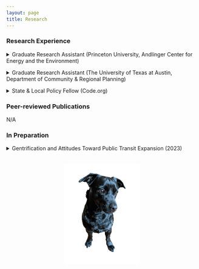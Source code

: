 ```yaml
---
layout: page
title: Research
---
```


<div class="text-left">
  <h3>Research Experience</h3>
  <p> 
<details>
  <summary>
    Graduate Research Assistant (Princeton University, Andlinger Center for Energy and the Environment)
  </summary>
  <p>
    Mar. 2023 – Present
    <ul>
  <li>NSF-funded DRMS project ”Collaborative Research: Responses to complex disruptive events: Cognition in a
socio-political context” (2049796), Project Award Total: $503,918.00</li>
  <li>Examined political participation in coastal communities negatively affected by climate change and social inequality</li>
  <li>Conducted fieldwork with the research team to conduct additional interviews and focus groups with policymakers,
leaders, and residents related to issues raised during the public comment periods</li>
  <li>Created an original data set on local political participation in selected counties</li>
  <li>Adapted the Comparative Agendas Project codebook to the local level on climate and social issues</li>
</ul>
  </p>
  </details>

  <p> 
<details>
  <summary>
    Graduate Research Assistant (The University of Texas at Austin, Department of Community & Regional Planning)
  </summary>
  <p>
    Jul. 2023 – Present
    <ul>
  <li>National Academies’ National Cooperative Highway Research Program-funded project “Guidance for Implementing
Equitable Transportation Decision-Making” (NCHRP 08-162), Project Award Total: $750,000.00</li>
  <li>Investigated how key organizational features and practices of state and regional transportation agencies facilitate or
constrain equity in transportation policy decision-making</li>
  <li>Organized and conducted 6 focus group interviews with public agency officials and stakeholders</li>
  <li>Ensured quality control of focus group interview transcriptions</li>
  <li>Identified, secured, and produced written review of relevant academic literature, public agency materials, and
appropriate data from online and public agency sources</li>
  <li>Drafted research papers and thematic research memos on transportation public policy-related topics</li>
  <li>Drafted and submitted research reports to study funders</li>
</ul>
  </p>
  </details>
  </p>

<p>
  <details>
  <summary>
    State & Local Policy Fellow (Code.org)
  </summary>
  <p>
    Jan. 2023 – Jul. 2023
    <ul>
  <li>Researched sub-national education and tech policy for the Advocacy team to advance computer science curriculum
reform across the United States</li>
  <li>Compiled and analyzed national education enrollment and demographic data from a variety of public agencies</li>
  <li>Performed data analysis, data scraping, and data cleaning to help execute the organization’s state policy agenda</li>
  <li>Conducted a comparative analysis of state legislative education reform practices</li>
</ul>
  </p>
  </details>
  </p>
  
  <h3>Peer-reviewed Publications</h3>
  <p>N/A</p>
  
  <h3>In Preparation</h3>
 <p> 
<details>
  <summary>
    Gentrification and Attitudes Toward Public Transit Expansion (2023)
  </summary>
  <p>
    Methodology: survey experiment. Premise: explores the effect of transit-induced gentrification on public attitudes toward public transit expansion. Finding: statistically significant impact on public attitudes.
  </p>
  </details>
<br>

<p style="text-align:center;"><img src="/assets/img/orion_my_dog_gif.gif" alt="my dog" width="200" height="auto"></p>
